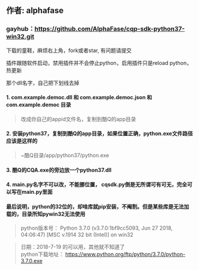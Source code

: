 ## 作者: alphafase
### gayhub：https://github.com/AlphaFase/cqp-sdk-python37-win32.git

下载的童鞋，麻烦右上角，fork或者star, 有问题请提交

插件跟随软件启动，禁用插件并不会停止python，启用插件只是reload python，热更新

那个dll名字，自己把下划线去掉

#### 1. com.example.democ.dll 和 com.example.democ.json 和com.example.democ 目录  
>    改成你自己的appid文件名，复制到酷Q的app目录  
 


#### 2. 安装python37，复制到酷Q的app目录，如果位置正确，python.exe文件路径应该是这样的    
>    ~酷Q目录/app/python37/python.exe     


#### 3. 酷Q的CQA.exe的旁边放一个python37.dll  


#### 4. main.py名字不可以改，不能挪位置， cqsdk.py倒是无所谓可有可无，完全可以写在main.py里面    
  

#### 最后说明，python的32位的，却啥库就pip安装，不阉割。但是某些库是无法加载的，目录所知pywin32无法使用  
>  python版本号： 
>  Python 3.7.0 (v3.7.0:1bf9cc5093, Jun 27 2018, 04:06:47) [MSC v.1914 32 bit (Intel)] on win32   

> 日期：2018-7-19 的可以用，其他就不知道了  
> python下载地址： https://www.python.org/ftp/python/3.7.0/python-3.7.0.exe  